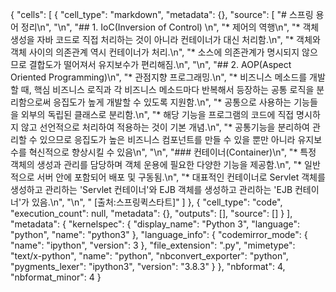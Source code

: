 {
 "cells": [
  {
   "cell_type": "markdown",
   "metadata": {},
   "source": [
    "# 스프링 용어 정리\n",
    "\n",
    "## 1. IoC(Inversion of Control) \n",
    "* 제어의 역행\n",
    "* 객체 생성을 자바 코드로 직접 처리하는 것이 아니라 컨테이너가 대신 처리함.\n",
    "* 객체와 객체 사이의 의존관계 역시 컨테이너가 처리.\n",
    "* 소스에 의존관계가 명시되지 않으므로 결합도가 떨어져서 유지보수가 편리해짐.\n",
    "\n",
    "## 2. AOP(Aspect Oriented Programming)\n",
    "* 관점지향 프로그래밍.\n",
    "* 비즈니스 메소드를 개발할 때, 핵심 비즈니스 로직과 각 비즈니스 메소드마다 반복해서 등장하는 공통 로직을 분리함으로써 응집도가 높게 개발할 수 있도록 지원함.\n",
    "* 공통으로 사용하는 기능들을 외부의 독립된 클래스로 분리함.\n",
    "* 해당 기능을 프로그램의 코드에 직접 명시하지 않고 선언적으로 처리하여 적용하는 것이 기본 개념.\n",
    "* 공통기능을 분리하여 관리할 수 있으므로 응집도가 높은 비즈니스 컴포넌트를 만들 수 있을 뿐만 아니라 유지보수를 혁신적으로 향상시킬 수 있음\n",
    "\n",
    "### 컨테이너(Container)\n",
    "* 특정 객체의 생성과 관리를 담당하며 객체 운용에 필요한 다양한 기능을 제공함.\n",
    "* 일반적으로 서버 안에 포함되어 배포 및 구동됨.\n",
    "* 대표적인 컨테이너로 Servlet 객체를 생성하고 관리하는 'Servlet 컨테이너'와 EJB 객체를 생성하고 관리하는 'EJB 컨테이너'가 있음.\n",
    "\n",
    "                                                   [출처:스프링퀵스타트]"
   ]
  },
  {
   "cell_type": "code",
   "execution_count": null,
   "metadata": {},
   "outputs": [],
   "source": []
  }
 ],
 "metadata": {
  "kernelspec": {
   "display_name": "Python 3",
   "language": "python",
   "name": "python3"
  },
  "language_info": {
   "codemirror_mode": {
    "name": "ipython",
    "version": 3
   },
   "file_extension": ".py",
   "mimetype": "text/x-python",
   "name": "python",
   "nbconvert_exporter": "python",
   "pygments_lexer": "ipython3",
   "version": "3.8.3"
  }
 },
 "nbformat": 4,
 "nbformat_minor": 4
}
